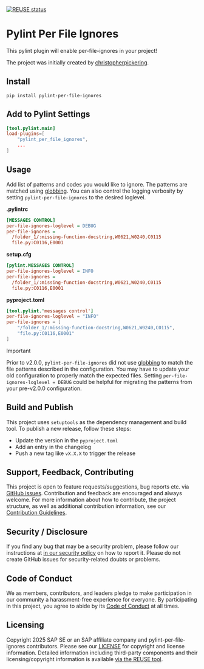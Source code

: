 [![REUSE status](https://api.reuse.software/badge/github.com/SAP/pylint-per-file-ignores)](https://api.reuse.software/info/github.com/SAP/pylint-per-file-ignores)


# Pylint Per File Ignores
This pylint plugin will enable per-file-ignores in your project!

The project was initially created by [christopherpickering](https://github.com/christopherpickering).

## Install
```
pip install pylint-per-file-ignores
```

## Add to Pylint Settings
```toml
[tool.pylint.main]
load-plugins=[
    "pylint_per_file_ignores",
    ...
]
```

## Usage
Add list of patterns and codes you would like to ignore. The patterns are
matched using [globbing][pathlib-glob]. You can also control the logging
verbosity by setting `pylint-per-file-ignores` to the desired loglevel.

**.pylintrc**
```ini
[MESSAGES CONTROL]
per-file-ignores-loglevel = DEBUG
per-file-ignores =
  /folder_1/:missing-function-docstring,W0621,W0240,C0115
  file.py:C0116,E0001
```

**setup.cfg**
```ini
[pylint.MESSAGES CONTROL]
per-file-ignores-loglevel = INFO
per-file-ignores =
  /folder_1/:missing-function-docstring,W0621,W0240,C0115
  file.py:C0116,E0001
```

**pyproject.toml**
```toml
[tool.pylint.'messages control']
per-file-ignores-loglevel = "INFO"
per-file-ignores = [
    "/folder_1/:missing-function-docstring,W0621,W0240,C0115",
    "file.py:C0116,E0001"
]

```
> [!IMPORTANT]
> Prior to v2.0.0, `pylint-per-file-ignores` did not use [globbing][pathlib-glob]
> to match the file patterns described in the configuration. You may have to
> update your old configuration to properly match the expected files.
> Setting `per-file-ignores-loglevel = DEBUG` could be helpful for migrating the
> patterns from your pre-v2.0.0 configuration.


## Build and Publish

This project uses `setuptools` as the dependency management and build tool.
To publish a new release, follow these steps:
* Update the version in the `pyproject.toml`
* Add an entry in the changelog
* Push a new tag like `vX.X.X` to trigger the release

## Support, Feedback, Contributing

This project is open to feature requests/suggestions, bug reports etc. via [GitHub issues](https://github.com/SAP/pylint-per-file-ignores/issues). Contribution and feedback are encouraged and always welcome. For more information about how to contribute, the project structure, as well as additional contribution information, see our [Contribution Guidelines](CONTRIBUTING.md).

## Security / Disclosure
If you find any bug that may be a security problem, please follow our instructions at [in our security policy](https://github.com/SAP/pylint-per-file-ignores/security/policy) on how to report it. Please do not create GitHub issues for security-related doubts or problems.

## Code of Conduct

We as members, contributors, and leaders pledge to make participation in our community a harassment-free experience for everyone. By participating in this project, you agree to abide by its [Code of Conduct](https://github.com/SAP/.github/blob/main/CODE_OF_CONDUCT.md) at all times.

## Licensing

Copyright 2025 SAP SE or an SAP affiliate company and pylint-per-file-ignores contributors. Please see our [LICENSE](LICENSE) for copyright and license information. Detailed information including third-party components and their licensing/copyright information is available [via the REUSE tool](https://api.reuse.software/info/github.com/SAP/pylint-per-file-ignores).

[pathlib-glob]: https://docs.python.org/3/library/pathlib.html#pathlib.Path.glob
